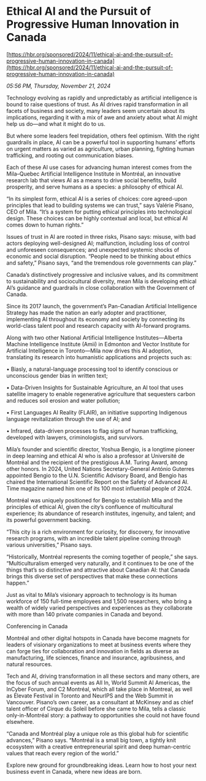# Ethical AI and the Pursuit of Progressive Human Innovation in Canada

[https://hbr.org/sponsored/2024/11/ethical-ai-and-the-pursuit-of-progressive-human-innovation-in-canada](https://hbr.org/sponsored/2024/11/ethical-ai-and-the-pursuit-of-progressive-human-innovation-in-canada)

*05:56 PM, Thursday, November 21, 2024*

Technology evolving as rapidly and unpredictably as artificial intelligence is bound to raise questions of trust. As AI drives rapid transformation in all facets of business and society, many leaders seem uncertain about its implications, regarding it with a mix of awe and anxiety about what AI might help us do—and what it might do to us.

But where some leaders feel trepidation, others feel optimism. With the right guardrails in place, AI can be a powerful tool in supporting humans’ efforts on urgent matters as varied as agriculture, urban planning, fighting human trafficking, and rooting out communication biases.

Each of these AI use cases for advancing human interest comes from the Mila–Quebec Artificial Intelligence Institute in Montréal, an innovative research lab that views AI as a means to drive social benefits, build prosperity, and serve humans as a species: a philosophy of ethical AI.

“In its simplest form, ethical AI is a series of choices: core agreed-upon principles that lead to building systems we can trust,” says Valérie Pisano, CEO of Mila. “It’s a system for putting ethical principles into technological design. These choices can be highly contextual and local, but ethical AI comes down to human rights.”

Issues of trust in AI are rooted in three risks, Pisano says: misuse, with bad actors deploying well-designed AI; malfunction, including loss of control and unforeseen consequences; and unexpected systemic shocks of economic and social disruption. “People need to be thinking about ethics and safety,” Pisano says, “and the tremendous role governments can play.”

Canada’s distinctively progressive and inclusive values, and its commitment to sustainability and sociocultural diversity, mean Mila is developing ethical AI’s guidance and guardrails in close collaboration with the Government of Canada.

Since its 2017 launch, the government’s Pan-Canadian Artificial Intelligence Strategy has made the nation an early adopter and practitioner, implementing AI throughout its economy and society by connecting its world-class talent pool and research capacity with AI-forward programs.

Along with two other National Artificial Intelligence Institutes—Alberta Machine Intelligence Institute (Amii) in Edmonton and Vector Institute for Artificial Intelligence in Toronto—Mila now drives this AI adoption, translating its research into humanistic applications and projects such as:

• Biasly, a natural-language processing tool to identify conscious or unconscious gender bias in written text;

• Data-Driven Insights for Sustainable Agriculture, an AI tool that uses satellite imagery to enable regenerative agriculture that sequesters carbon and reduces soil erosion and water pollution;

• First Languages AI Reality (FLAIR), an initiative supporting Indigenous language revitalization through the use of AI; and

• Infrared, data-driven processes to flag signs of human trafficking, developed with lawyers, criminologists, and survivors.

Mila’s founder and scientific director, Yoshua Bengio, is a longtime pioneer in deep learning and ethical AI who is also a professor at Université de Montréal and the recipient of the prestigious A.M. Turing Award, among other honors. In 2024, United Nations Secretary-General António Guterres appointed Bengio to the U.N. Scientific Advisory Board, and Bengio has chaired the International Scientific Report on the Safety of Advanced AI. Time magazine named him one of its 100 most influential people of 2024.

Montréal was uniquely positioned for Bengio to establish Mila and the principles of ethical AI, given the city’s confluence of multicultural experience; its abundance of research institutes, ingenuity, and talent; and its powerful government backing.

“This city is a rich environment for curiosity, for discovery, for innovative research programs, with an incredible talent pipeline coming through various universities,” Pisano says.

“Historically, Montréal represents the coming together of people,” she says. “Multiculturalism emerged very naturally, and it continues to be one of the things that’s so distinctive and attractive about Canadian AI: that Canada brings this diverse set of perspectives that make these connections happen.”

Just as vital to Mila’s visionary approach to technology is its human workforce of 150 full-time employees and 1,500 researchers, who bring a wealth of widely varied perspectives and experiences as they collaborate with more than 140 private companies in Canada and beyond.

Conferencing in Canada

Montréal and other digital hotspots in Canada have become magnets for leaders of visionary organizations to meet at business events where they can forge ties for collaboration and innovation in fields as diverse as manufacturing, life sciences, finance and insurance, agribusiness, and natural resources.

Tech and AI, driving transformation in all these sectors and many others, are the focus of such annual events as All In, World Summit AI Americas, the InCyber Forum, and C2 Montréal, which all take place in Montreal, as well as Elevate Festival in Toronto and NeurlPS and the Web Summit in Vancouver. Pisano’s own career, as a consultant at McKinsey and as chief talent officer of Cirque du Soleil before she came to Mila, tells a classic only-in-Montréal story: a pathway to opportunities she could not have found elsewhere.

“Canada and Montréal play a unique role as this global hub for scientific advances,” Pisano says. “Montréal is a small big town, a tightly knit ecosystem with a creative entrepreneurial spirit and deep human-centric values that reach every region of the world.”

Explore new ground for groundbreaking ideas. Learn how to host your next business event in Canada, where new ideas are born.

